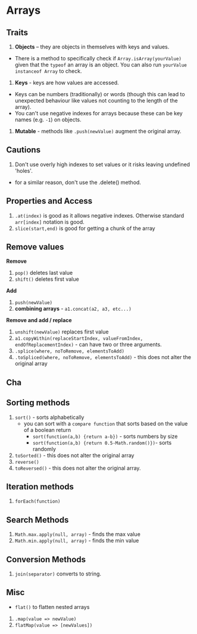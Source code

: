 # Arrays

## Traits

1. **Objects** – they are objects in themselves with keys and values.

- There is a method to specifically check if `Array.isArray(yourValue)` given that the `typeof` an array is an object. You can also run `yourValue instanceof Array` to check.

1. **Keys** - keys are how values are accessed.

- Keys can be numbers (traditionally) or words (though this can lead to unexpected behaviour like values not counting to the length of the array).
- You can't use negative indexes for arrays because these can be key names (e.g. `-1`) on objects.

1. **Mutable** - methods like `.push(newValue)` augment the original array.

## Cautions

1. Don't use overly high indexes to set values or it risks leaving undefined 'holes'.

- for a similar reason, don't use the .delete() method.

## Properties and Access

1. `.at(index)` is good as it allows negative indexes. Otherwise standard `arr[index]` notation is good.
1. `slice(start,end)` is good for getting a chunk of the array

## Remove values

**Remove**

1. `pop()` deletes last value
1. `shift()` deletes first value

**Add**

1. `push(newValue)`
1. **combining arrays** - `a1.concat(a2, a3, etc...)`

**Remove and add / replace**

1. `unshift(newValue)` replaces first value
1. `a1.copyWithin(replaceStartIndex, valueFromIndex, endOfReplacementIndex)` - can have two or three arguments.
1. `.splice(where, noToRemove, elementsToAdd)`
1. `.toSpliced(where, noToRemove, elementsToAdd)` - this does not alter the original array

## Cha

## Sorting methods

1. `sort()` - sorts alphabetically
   - you can sort with a `compare function` that sorts based on the value of a boolean return
     - `sort(function(a,b) {return a-b})` - sorts numbers by size
     - `sort(function(a,b) {return 0.5-Math.random()})`- sorts randomly
1. `toSorted()` - this does not alter the original array
1. `reverse()`
1. `toReversed()` - this does not alter the original array.

## Iteration methods

1. `forEach(function)`

## Search Methods

1. `Math.max.apply(null, array)` - finds the max value
1. `Math.min.apply(null, array)` - finds the min value

## Conversion Methods

1. `join(separator)` converts to string.

## Misc

- `flat()` to flatten nested arrays

1. `.map(value => newValue)`
1. `flatMap(value => [newValues])`
